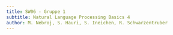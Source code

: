 ```yaml
---
title: SW06 - Gruppe 1
subtitle: Natural Language Processing Basics 4
author: M. Nebroj, S. Hauri, S. Ineichen, R. Schwarzentruber
---
```

